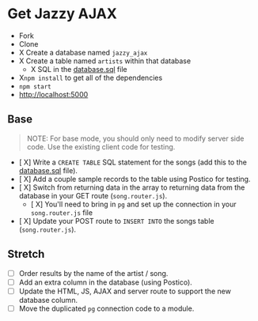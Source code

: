 # Get Jazzy AJAX

- Fork
- Clone
- X Create a database named `jazzy_ajax`
- X Create a table named `artists` within that database 
  - X SQL in the [database.sql](database.sql) file
- X`npm install` to get all of the dependencies
- `npm start`
- [http://localhost:5000](http://localhost:5000)


## Base

> NOTE: For base mode, you should only need to modify server side code. Use the existing client code for testing.

- [ X] Write a `CREATE TABLE` SQL statement for the songs (add this to the [database.sql](database.sql) file).
- [ X] Add a couple sample records to the table using Postico for testing.
- [ X] Switch from returning data in the array to returning data from the database in your GET route (`song.router.js`).
    - [ X] You'll need to bring in `pg` and set up the connection in your `song.router.js` file
- [ X] Update your POST route to `INSERT INTO` the songs table (`song.router.js`).


## Stretch

- [ ] Order results by the name of the artist / song.
- [ ] Add an extra column in the database (using Postico).
- [ ] Update the HTML, JS, AJAX and server route to support the new database column.
- [ ] Move the duplicated `pg` connection code to a module.
